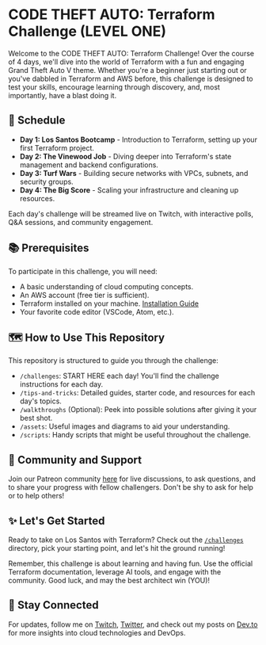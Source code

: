 # CODE THEFT AUTO: Terraform Challenge (LEVEL ONE)

Welcome to the CODE THEFT AUTO: Terraform Challenge! Over the course of 4 days, we'll dive into the world of Terraform with a fun and engaging Grand Theft Auto V theme. Whether you're a beginner just starting out or you've dabbled in Terraform and AWS before, this challenge is designed to test your skills, encourage learning through discovery, and, most importantly, have a blast doing it.

## 📅 Schedule

- **Day 1: Los Santos Bootcamp** - Introduction to Terraform, setting up your first Terraform project.
- **Day 2: The Vinewood Job** - Diving deeper into Terraform's state management and backend configurations.
- **Day 3: Turf Wars** - Building secure networks with VPCs, subnets, and security groups.
- **Day 4: The Big Score** - Scaling your infrastructure and cleaning up resources.

Each day's challenge will be streamed live on Twitch, with interactive polls, Q&A sessions, and community engagement.

## 📚 Prerequisites

To participate in this challenge, you will need:

- A basic understanding of cloud computing concepts.
- An AWS account (free tier is sufficient).
- Terraform installed on your machine. [Installation Guide](https://learn.hashicorp.com/tutorials/terraform/install-cli)
- Your favorite code editor (VSCode, Atom, etc.).

## 🗺️ How to Use This Repository

This repository is structured to guide you through the challenge:

- `/challenges`: START HERE each day! You'll find the challenge instructions for each day.
- `/tips-and-tricks`: Detailed guides, starter code, and resources for each day's topics.
- `/walkthroughs` (Optional): Peek into possible solutions after giving it your best shot.
- `/assets`: Useful images and diagrams to aid your understanding.
- `/scripts`: Handy scripts that might be useful throughout the challenge.

## 🤝 Community and Support

Join our Patreon community [here](https://www.patreon.com/GIFTEDLANE) for live discussions, to ask questions, and to share your progress with fellow challengers. Don't be shy to ask for help or to help others!

## ✨ Let's Get Started

Ready to take on Los Santos with Terraform? Check out the [`/challenges`](/challenges) directory, pick your starting point, and let's hit the ground running!

Remember, this challenge is about learning and having fun. Use the official Terraform documentation, leverage AI tools, and engage with the community. Good luck, and may the best architect win (YOU)!

## 📢 Stay Connected

For updates, follow me on [Twitch](https://www.twitch.tv/giftedlane), [Twitter](https://twitter.com/GiftedLane), and check out my posts on [Dev.to](https://dev.to/giftedlane) for more insights into cloud technologies and DevOps.
